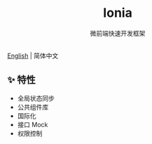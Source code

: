 <h1 align="center">Ionia</h1>

<div align="center">
微前端快速开发框架
</div>
<br/>

[English](./README.md) | 简体中文

## ✨ 特性

- 全局状态同步
- 公共组件库
- 国际化
- 接口 Mock
- 权限控制
